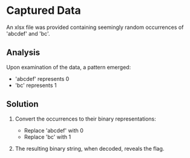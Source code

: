 # Captured Data

An xlsx file was provided containing seemingly random occurrences of 'abcdef' and 'bc'.

## Analysis
Upon examination of the data, a pattern emerged:
- 'abcdef' represents 0
- 'bc' represents 1

## Solution
1. Convert the occurrences to their binary representations:
   - Replace 'abcdef' with 0
   - Replace 'bc' with 1

2. The resulting binary string, when decoded, reveals the flag.
